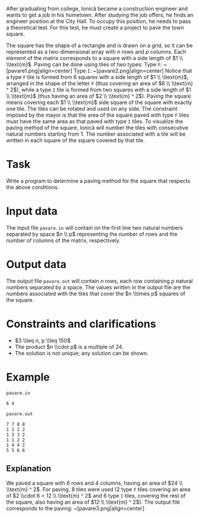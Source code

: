 After graduating from college, Ionică became a construction engineer and wants to get a job in his hometown. After studying the job offers, he finds an engineer position at the City Hall. To occupy this position, he needs to pass a theoretical test. For this test, he must create a project to pave the town square.

The square has the shape of a rectangle and is drawn on a grid, so it can be represented as a two-dimensional array with $n$ rows and $p$ columns. Each element of the matrix corresponds to a square with a side length of $1 \\ \\text{m}$. Paving can be done using tiles of two types:
Type `F`:
~[pavare1.png|align=center]
Type `I`:
~[pavare2.png|align=center]
Notice that a type `F` tile is formed from $6$ squares with a side length of $1 \\ \\text{m}$, arranged in the shape of the letter `F` (thus covering an area of $6 \\ \\text{m} ^ 2$), while a type `I` tile is formed from two squares with a side length of $1 \\ \\text{m}$ (thus having an area of $2 \\ \\text{m} ^ 2$).
Paving the square means covering each $1 \\ \\text{m}$ side square of the square with exactly one tile. The tiles can be rotated and used on any side.
The constraint imposed by the mayor is that the area of the square paved with type `F` tiles must have the same area as that paved with type `I` tiles.
To visualize the paving method of the square, Ionică will number the tiles with consecutive natural numbers starting from $1$. The number associated with a tile will be written in each square of the square covered by that tile.

# Task

Write a program to determine a paving method for the square that respects the above conditions.

# Input data

The input file `pavare.in` will contain on the first line two natural numbers separated by space $n \\ p$ representing the number of rows and the number of columns of the matrix, respectively.

# Output data

The output file `pavare.out` will contain $n$ rows, each row containing $p$ natural numbers separated by a space. The values written in the output file are the numbers associated with the tiles that cover the $n \\times p$ squares of the square.

# Constraints and clarifications

* $3 \\leq n, p \\leq 150$
* The product $n \\cdot p$ is a multiple of $24$.
* The solution is not unique; any solution can be shown.

# Example

`pavare.in`
```
6 4
```

`pavare.out`
```
7 7 8 8
1 1 2 2
1 3 3 2
1 1 2 2
1 4 4 2
5 5 6 6
```

## Explanation

We paved a square with $6$ rows and $4$ columns, having an area of $24 \\ \\text{m} ^ 2$. For paving, $8$ tiles were used ($2$ type `F` tiles covering an area of $2 \\cdot 6 = 12 \\ \\text{m} ^ 2$ and $6$ type `I` tiles, covering the rest of the square, also having an area of $12 \\ \\text{m} ^ 2$). The output file corresponds to the paving:
~[pavare3.png|align=center]